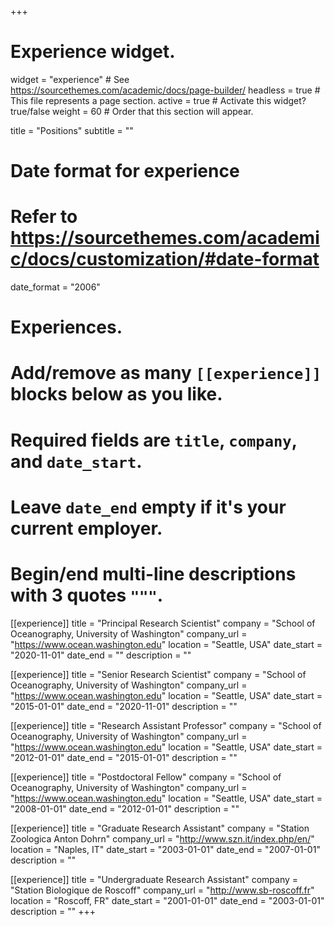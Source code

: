 +++
# Experience widget.
widget = "experience"  # See https://sourcethemes.com/academic/docs/page-builder/
headless = true  # This file represents a page section.
active = true  # Activate this widget? true/false
weight = 60  # Order that this section will appear.

title = "Positions"
subtitle = ""

# Date format for experience
#   Refer to https://sourcethemes.com/academic/docs/customization/#date-format
date_format = "2006"

# Experiences.
#   Add/remove as many `[[experience]]` blocks below as you like.
#   Required fields are `title`, `company`, and `date_start`.
#   Leave `date_end` empty if it's your current employer.
#   Begin/end multi-line descriptions with 3 quotes `"""`.
[[experience]]
  title = "Principal Research Scientist"
  company = "School of Oceanography, University of Washington"
  company_url = "https://www.ocean.washington.edu"
  location = "Seattle, USA"
  date_start = "2020-11-01"
  date_end = ""
  description = ""

[[experience]]
  title = "Senior Research Scientist"
  company = "School of Oceanography, University of Washington"
  company_url = "https://www.ocean.washington.edu"
  location = "Seattle, USA"
  date_start = "2015-01-01"
  date_end = "2020-11-01"
  description = ""

[[experience]]
  title = "Research Assistant Professor"
   company = "School of Oceanography, University of Washington"
   company_url = "https://www.ocean.washington.edu"
   location = "Seattle, USA"
   date_start = "2012-01-01"
   date_end = "2015-01-01"
  description = ""
  
  [[experience]]
  title = "Postdoctoral Fellow"
   company = "School of Oceanography, University of Washington"
   company_url = "https://www.ocean.washington.edu"
   location = "Seattle, USA"
   date_start = "2008-01-01"
   date_end = "2012-01-01"
  description = ""
  
  [[experience]]
  title = "Graduate Research Assistant"
   company = "Station Zoologica Anton Dohrn"
   company_url = "http://www.szn.it/index.php/en/"
   location = "Naples, IT"
   date_start = "2003-01-01"
   date_end = "2007-01-01"
  description = ""
  
  [[experience]]
  title = "Undergraduate Research Assistant"
   company = "Station Biologique de Roscoff"
   company_url = "http://www.sb-roscoff.fr"
   location = "Roscoff, FR"
   date_start = "2001-01-01"
   date_end = "2003-01-01"
  description = ""
+++
